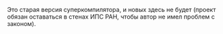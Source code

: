 Это старая версия суперкомпилятора, и новых здесь не будет (проект обязан оставаться в стенах ИПС РАН, чтобы автор не имел проблем с законом).

